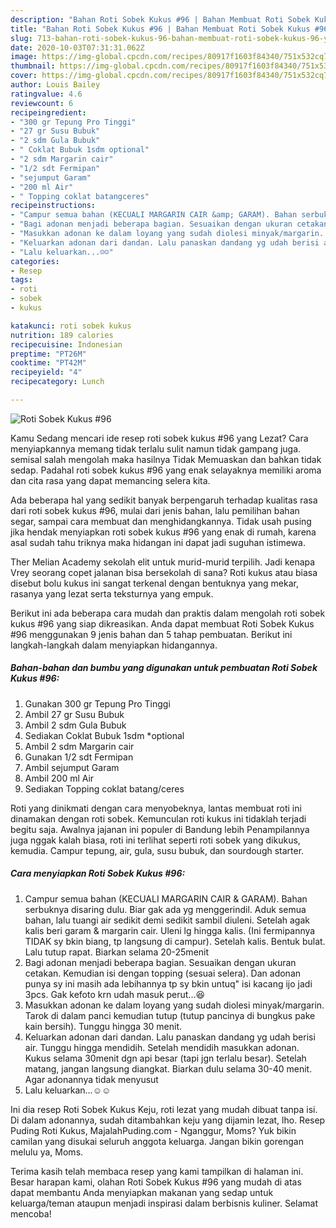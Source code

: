 ```yaml
---
description: "Bahan Roti Sobek Kukus #96 | Bahan Membuat Roti Sobek Kukus #96 Yang Enak dan Simpel"
title: "Bahan Roti Sobek Kukus #96 | Bahan Membuat Roti Sobek Kukus #96 Yang Enak dan Simpel"
slug: 713-bahan-roti-sobek-kukus-96-bahan-membuat-roti-sobek-kukus-96-yang-enak-dan-simpel
date: 2020-10-03T07:31:31.062Z
image: https://img-global.cpcdn.com/recipes/80917f1603f84340/751x532cq70/roti-sobek-kukus-96-foto-resep-utama.jpg
thumbnail: https://img-global.cpcdn.com/recipes/80917f1603f84340/751x532cq70/roti-sobek-kukus-96-foto-resep-utama.jpg
cover: https://img-global.cpcdn.com/recipes/80917f1603f84340/751x532cq70/roti-sobek-kukus-96-foto-resep-utama.jpg
author: Louis Bailey
ratingvalue: 4.6
reviewcount: 6
recipeingredient:
- "300 gr Tepung Pro Tinggi"
- "27 gr Susu Bubuk"
- "2 sdm Gula Bubuk"
- " Coklat Bubuk 1sdm optional"
- "2 sdm Margarin cair"
- "1/2 sdt Fermipan"
- "sejumput Garam"
- "200 ml Air"
- " Topping coklat batangceres"
recipeinstructions:
- "Campur semua bahan (KECUALI MARGARIN CAIR &amp; GARAM). Bahan serbuknya disaring dulu. Biar gak ada yg menggerindil. Aduk semua bahan, lalu tuangi air sedikit demi sedikit sambil diuleni. Setelah agak kalis beri garam &amp; margarin cair. Uleni lg hingga kalis. (Ini fermipannya TIDAK sy bkin biang, tp langsung di campur). Setelah kalis. Bentuk bulat. Lalu tutup rapat. Biarkan selama 20-25menit"
- "Bagi adonan menjadi beberapa bagian. Sesuaikan dengan ukuran cetakan. Kemudian isi dengan topping (sesuai selera). Dan adonan punya sy ini masih ada lebihannya tp sy bkin untuq&#34; isi kacang ijo jadi 3pcs. Gak kefoto krn udah masuk perut...😆"
- "Masukkan adonan ke dalam loyang yang sudah diolesi minyak/margarin. Tarok di dalam panci kemudian tutup (tutup pancinya di bungkus pake kain bersih). Tunggu hingga 30 menit."
- "Keluarkan adonan dari dandan. Lalu panaskan dandang yg udah berisi air. Tunggu hingga mendidih. Setelah mendidih masukkan adonan. Kukus selama 30menit dgn api besar (tapi jgn terlalu besar). Setelah matang, jangan langsung diangkat. Biarkan dulu selama 30-40 menit. Agar adonannya tidak menyusut"
- "Lalu keluarkan...☺☺"
categories:
- Resep
tags:
- roti
- sobek
- kukus

katakunci: roti sobek kukus 
nutrition: 189 calories
recipecuisine: Indonesian
preptime: "PT26M"
cooktime: "PT42M"
recipeyield: "4"
recipecategory: Lunch

---
```



![Roti Sobek Kukus #96](https://img-global.cpcdn.com/recipes/80917f1603f84340/751x532cq70/roti-sobek-kukus-96-foto-resep-utama.jpg)

Kamu Sedang mencari ide resep roti sobek kukus #96 yang Lezat? Cara menyiapkannya memang tidak terlalu sulit namun tidak gampang juga. semisal salah mengolah maka hasilnya Tidak Memuaskan dan bahkan tidak sedap. Padahal roti sobek kukus #96 yang enak selayaknya memiliki aroma dan cita rasa yang dapat memancing selera kita.

Ada beberapa hal yang sedikit banyak berpengaruh terhadap kualitas rasa dari roti sobek kukus #96, mulai dari jenis bahan, lalu pemilihan bahan segar, sampai cara membuat dan menghidangkannya. Tidak usah pusing jika hendak menyiapkan roti sobek kukus #96 yang enak di rumah, karena asal sudah tahu triknya maka hidangan ini dapat jadi suguhan istimewa.

Ther Melian Academy sekolah elit untuk murid-murid terpilih. Jadi kenapa Vrey seorang copet jalanan bisa bersekolah di sana? Roti kukus atau biasa disebut bolu kukus ini sangat terkenal dengan bentuknya yang mekar, rasanya yang lezat serta teksturnya yang empuk.


Berikut ini ada beberapa cara mudah dan praktis dalam mengolah roti sobek kukus #96 yang siap dikreasikan. Anda dapat membuat Roti Sobek Kukus #96 menggunakan 9 jenis bahan dan 5 tahap pembuatan. Berikut ini langkah-langkah dalam menyiapkan hidangannya.

<!--inarticleads1-->

##### Bahan-bahan dan bumbu yang digunakan untuk pembuatan Roti Sobek Kukus #96:

1. Gunakan 300 gr Tepung Pro Tinggi
1. Ambil 27 gr Susu Bubuk
1. Ambil 2 sdm Gula Bubuk
1. Sediakan  Coklat Bubuk 1sdm *optional
1. Ambil 2 sdm Margarin cair
1. Gunakan 1/2 sdt Fermipan
1. Ambil sejumput Garam
1. Ambil 200 ml Air
1. Sediakan  Topping coklat batang/ceres


Roti yang dinikmati dengan cara menyobeknya, lantas membuat roti ini dinamakan dengan roti sobek. Kemunculan roti kukus ini tidaklah terjadi begitu saja. Awalnya jajanan ini populer di Bandung lebih Penampilannya juga nggak kalah biasa, roti ini terlihat seperti roti sobek yang dikukus, kemudia. Campur tepung, air, gula, susu bubuk, dan sourdough starter. 

<!--inarticleads2-->

##### Cara menyiapkan Roti Sobek Kukus #96:

1. Campur semua bahan (KECUALI MARGARIN CAIR &amp; GARAM). Bahan serbuknya disaring dulu. Biar gak ada yg menggerindil. Aduk semua bahan, lalu tuangi air sedikit demi sedikit sambil diuleni. Setelah agak kalis beri garam &amp; margarin cair. Uleni lg hingga kalis. (Ini fermipannya TIDAK sy bkin biang, tp langsung di campur). Setelah kalis. Bentuk bulat. Lalu tutup rapat. Biarkan selama 20-25menit
1. Bagi adonan menjadi beberapa bagian. Sesuaikan dengan ukuran cetakan. Kemudian isi dengan topping (sesuai selera). Dan adonan punya sy ini masih ada lebihannya tp sy bkin untuq&#34; isi kacang ijo jadi 3pcs. Gak kefoto krn udah masuk perut...😆
1. Masukkan adonan ke dalam loyang yang sudah diolesi minyak/margarin. Tarok di dalam panci kemudian tutup (tutup pancinya di bungkus pake kain bersih). Tunggu hingga 30 menit.
1. Keluarkan adonan dari dandan. Lalu panaskan dandang yg udah berisi air. Tunggu hingga mendidih. Setelah mendidih masukkan adonan. Kukus selama 30menit dgn api besar (tapi jgn terlalu besar). Setelah matang, jangan langsung diangkat. Biarkan dulu selama 30-40 menit. Agar adonannya tidak menyusut
1. Lalu keluarkan...☺☺


Ini dia resep Roti Sobek Kukus Keju, roti lezat yang mudah dibuat tanpa isi. Di dalam adonannya, sudah ditambahkan keju yang dijamin lezat, lho. Resep Puding Roti Kukus, MajalahPuding.com - Nganggur, Moms? Yuk bikin camilan yang disukai seluruh anggota keluarga. Jangan bikin gorengan melulu ya, Moms. 

Terima kasih telah membaca resep yang kami tampilkan di halaman ini. Besar harapan kami, olahan Roti Sobek Kukus #96 yang mudah di atas dapat membantu Anda menyiapkan makanan yang sedap untuk keluarga/teman ataupun menjadi inspirasi dalam berbisnis kuliner. Selamat mencoba!
